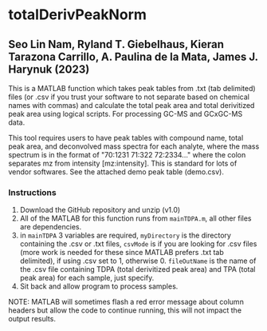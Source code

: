 # totalDerivPeakNorm

## Seo Lin Nam, Ryland T. Giebelhaus, Kieran Tarazona Carrillo, A. Paulina de la Mata, James J. Harynuk (2023)

This is a MATLAB function which takes peak tables from .txt (tab delimited) files (or .csv if you trust your software to not separate based on chemical names with commas) and calculate the total peak area and total derivitized peak area using logical scripts. For processing GC-MS and GCxGC-MS data.

This tool requires users to have peak tables with compound name, total peak area, and deconvolved mass spectra for each analyte, where the mass spectrum is in the format of "70:1231 71:322 72:2334..." where the colon separates mz from intensity [mz:intensity]. This is standard for lots of vendor softwares. See the attached demo peak table (demo.csv).

### Instructions
1) Download the GitHub repository and unzip (v1.0)
2) All of the MATLAB for this function runs from `mainTDPA.m`, all other files are dependencies.
3) in `mainTDPA` 3 variables are required, `myDirectory` is the directory containing the .csv or .txt files, `csvMode` is if you are looking for .csv files (more work is needed for these since MATLAB prefers .txt tab delimited), if using .csv set to 1, otherwise 0. `fileOutName` is the name of the .csv file containing TDPA (total derivitized peak area) and TPA (total peak area) for each sample, just specify.
4) Sit back and allow program to process samples.

NOTE: MATLAB will sometimes flash a red error message about column headers but allow the code to continue running, this will not impact the output results.
